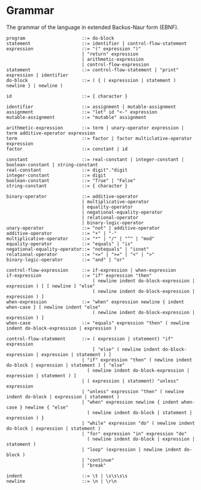 # Grammar
The grammar of the language in extended Backus-Naur form (EBNF).

    program                     ::= do-block
    statement                   ::= identifier | control-flow-statement
    expression                  ::= "(" expression ")"
                                | "return" expression
                                | arithmetic-expression
                                | control-flow-expression
    statement                   ::= control-flow-statement | "print" expression | identifier
    do-block                    ::= ( { ( expresssion | statement ) newline } | newline )
    
    id                          ::= { character }
    
    identifier                  ::= assignment | mutable-assignment
    assignment                  ::= "let" id "<-" expression
    mutable-assignment          ::= "mutable" assignment
    
    arithmetic-expression       ::= term | unary-operator expression | term additive-operator expression
    term                        ::= factor | factor multiclative-operator expression
    factor                      ::= constant | id
    
    constant                    ::= real-constant | integer-constant | boolean-constant | string-constant
    real-constant               ::= digit"."digit
    integer-constant            ::= digit
    boolean-constant            ::= "True" | "False"
    string-constant             ::= { character }
    
    binary-operator             ::= additive-operator 
                                | multiplicative-operator 
                                | equality-operator
                                | negational-equality-operator
                                | relational-operator
                                | binary-logic-operator
    unary-operator              ::= "not" | additive-operator
    additive-operator           ::= "+" | "-"
    multiplicative-operator     ::= "*" | "/" | "^" | "mod" 
    equality-operator           ::= "equals" | "is"
    negational-equality-operator::= "notequals" | "isnot"
    relational-operator         ::= "<=" | ">=" | "<" | ">"
    binary-logic-operator       ::= "and" | "or"
                                    
    control-flow-expression     ::= if-expression | when-expression
    if-expression               ::= "if" expression "then" 
                                    ( newline indent do-block-expression | expression ) [ [ newline ] "else" 
                                    ( newline indent do-block-expression | expression ) ]
    when-expression             ::= "when" expression newline { indent when-case } [ newline indent "else" 
                                    ( newline indent do-block-expression | expression ) ]
    when-case                   ::= "equals" expression "then" ( newline indent do-block-expression | expression )
                                    
    control-flow-statement      ::= ( expression | statement) "if" expression 
                                    [ "else" ( newline indent do-block-expression | expression | statement ) ]
                                | "if" expression "then" ( newline indent do-block | expression | statement ) [ "else"
                                  ( newline indent do-block-expression | expression | statement ) ]
                                | ( expression | statement) "unless" expression
                                | "unless" expression "then" ( newline indent do-block | expression | statement )
                                | "when" expression newline { indent when-case } newline { "else" 
                                  ( newline indent do-block | statement | expression ) }
                                | "while" expression "do" ( newline indent do-block | expression | statement )
                                | "for" expression "in" expression "do" 
                                  ( newline indent do-block | expression | statement )
                                | "loop" (expression | newline indent do-block )
                                | "continue"
                                | "break"

    indent                      ::= \t | \s\s\s\s
    newline                     ::= \n | \r\n
